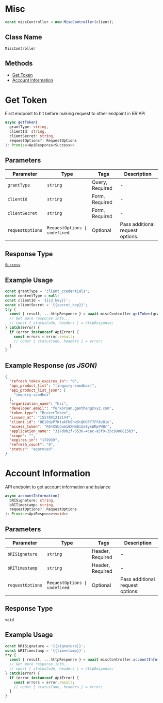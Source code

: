 # Misc

```ts
const miscController = new MiscController(client);
```

## Class Name

`MiscController`

## Methods

* [Get Token](../../doc/controllers/misc.md#get-token)
* [Account Information](../../doc/controllers/misc.md#account-information)


# Get Token

First endpoint to hit before making request to other endpoint in BRIAPI

```ts
async getToken(
  grantType: string,
  clientId: string,
  clientSecret: string,
  requestOptions?: RequestOptions
): Promise<ApiResponse<Success>>
```

## Parameters

| Parameter | Type | Tags | Description |
|  --- | --- | --- | --- |
| `grantType` | `string` | Query, Required | - |
| `clientId` | `string` | Form, Required | - |
| `clientSecret` | `string` | Form, Required | - |
| `requestOptions` | `RequestOptions \| undefined` | Optional | Pass additional request options. |

## Response Type

[`Success`](../../doc/models/success.md)

## Example Usage

```ts
const grantType = 'client_credentials';
const contentType = null;
const clientId = '{{id_key}}';
const clientSecret = '{{secret_key}}';
try {
  const { result, ...httpResponse } = await miscController.getToken(grantType, clientId, clientSecret);
  // Get more response info...
  // const { statusCode, headers } = httpResponse;
} catch(error) {
  if (error instanceof ApiError) {
    const errors = error.result;
    // const { statusCode, headers } = error;
  }
}
```

## Example Response *(as JSON)*

```json
{
  "refresh_token_expires_in": "0",
  "api_product_list": "[inquiry-sandbox]",
  "api_product_list_json": [
    "inquiry-sandbox"
  ],
  "organization_name": "bri",
  "developer.email": "furkorsan.gantheng@xyz.com",
  "token_type": "BearerToken",
  "issued_at": "1557891212144",
  "client_id": "8E20dpP7KtakFkShw5tQHOFf7FFAU01o",
  "access_token": "R04XSUbnm1GXNmDiXx9ysWMpFWBr",
  "application_name": "317d0b2f-6536-4cac-a5f0-3bc9908815b3",
  "scope": "",
  "expires_in": "179999",
  "refresh_count": "0",
  "status": "approved"
}
```


# Account Information

API endpoint to get account information and balance

```ts
async accountInformation(
  bRISignature: string,
  bRITimestamp: string,
  requestOptions?: RequestOptions
): Promise<ApiResponse<void>>
```

## Parameters

| Parameter | Type | Tags | Description |
|  --- | --- | --- | --- |
| `bRISignature` | `string` | Header, Required | - |
| `bRITimestamp` | `string` | Header, Required | - |
| `requestOptions` | `RequestOptions \| undefined` | Optional | Pass additional request options. |

## Response Type

`void`

## Example Usage

```ts
const bRISignature = '{{signature}}';
const bRITimestamp = '{{timestamp}}';
try {
  const { result, ...httpResponse } = await miscController.accountInformation(bRISignature, bRITimestamp);
  // Get more response info...
  // const { statusCode, headers } = httpResponse;
} catch(error) {
  if (error instanceof ApiError) {
    const errors = error.result;
    // const { statusCode, headers } = error;
  }
}
```

